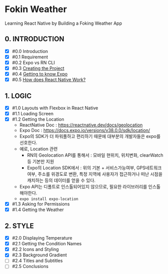 # Fokin Weather 
Learning React Native by Building a Foking Weather App

## 0. INTRODUCTION 
-[x] \#0.0 Introduction <br/>
-[x] \#0.1 Requirement <br/>
-[x] \#0.2 Expo vs RN CLI <br/>
-[x] \#0.3 [Creating the Project](https://github.com/JungSWon/JavaScript/tree/master/05_01_React-by-Nomad#%EC%A0%84%EC%B2%98%EB%A6%AC-b) <br/>
-[x] \#0.4 [Getting to know Expo](https://github.com/JungSWon/JavaScript/tree/master/05_01_React-by-Nomad#%ED%99%98%EA%B2%BD%EC%84%A4%EC%A0%95-b) <br/>
-[x] \#0.5 [How does React Native Work?](https://github.com/JungSWon/JavaScript/tree/master/05_01_React-by-Nomad#what-is-react-native-) <br/>

## 1. LOGIC
-[x] \#1.0 Layouts with Flexbox in React Native <br/>
-[x] \#1.1 Loading Screen <br/>
-[x] \#1.2 Getting the Location <br/>
    - ReactNative Doc : https://reactnative.dev/docs/geolocation
    - Expo Doc : https://docs.expo.io/versions/v38.0.0/sdk/location/
    - Expo의 SDK가 더 파워풀하고 편리하기 때문에 대부분의 개발자들은 expo를 선호한다.
    - 예로, Location 관련 
        - RN의 Geolocation API를 통해서 : 모바일 현위치, 위치변화, clearWatch 등 기본만 지원
        - Expo의 Location SDK에서 : 위의 기본 + 서비스가능여부, GPS네트워크 여부, 주소를 위경도로 변환, 특정 지역에 사용자가 접근하거나 떠난 시점을 캐치하는 등의 데이터를 얻을 수 있다. 
    - Expo API는 디폴트로 인스톨되어있지 않으므로, 필요한 라이브러리를 인스톨해야한다.
    - `expo install expo-location`  
-[x] \#1.3 Asking for Permissions <br/>
-[x] \#1.4 Getting the Weather <br/>

## 2. STYLE
-[x] \#2.0 Displaying Temperature <br/>
-[x] \#2.1 Getting the Condition Names <br/>
-[x] \#2.2 Icons and Styling <br/>
-[x] \#2.3 Background Gradient <br/>
-[ ] \#2.4 Titles and Subtitles <br/>
-[ ] \#2.5 Conclusions <br/>